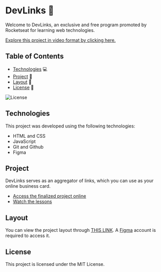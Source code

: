 # DevLinks 🚀

Welcome to DevLinks, an exclusive and free program promoted by Rocketseat for learning web technologies.

[Explore this project in video format by clicking here.](https://lp.rocketseat.com.br/devlinks/inscricao?utm_source=github&utm_medium=descricao&utm_campaign=capture-devlinks&utm_term=organic&utm_content=descricao-github-mayk-brito)

## Table of Contents

- [Technologies](#technologies) 💻
- [Project](#project) 📄
- [Layout](#layout) 🎨
- [License](#license) 📝

![License](https://img.shields.io/static/v1?label=license&message=MIT&color=49AA26&labelColor=000000)

## Technologies

This project was developed using the following technologies:

- HTML and CSS
- JavaScript
- Git and Github
- Figma

## Project

DevLinks serves as an aggregator of links, which you can use as your online business card.

- [Access the finalized project online](https://yantvrs.github.io/DevLinks/index.html)
- [Watch the lessons](https://lp.rocketseat.com.br/devlinks/inscricao?utm_source=github&utm_medium=descricao&utm_campaign=capture-devlinks&utm_term=organic&utm_content=descricao-github-mayk-brito)

## Layout

You can view the project layout through [THIS LINK](https://www.figma.com/community/file/1187422022288947321). A [Figma](https://figma.com) account is required to access it.

## License

This project is licensed under the MIT License.

